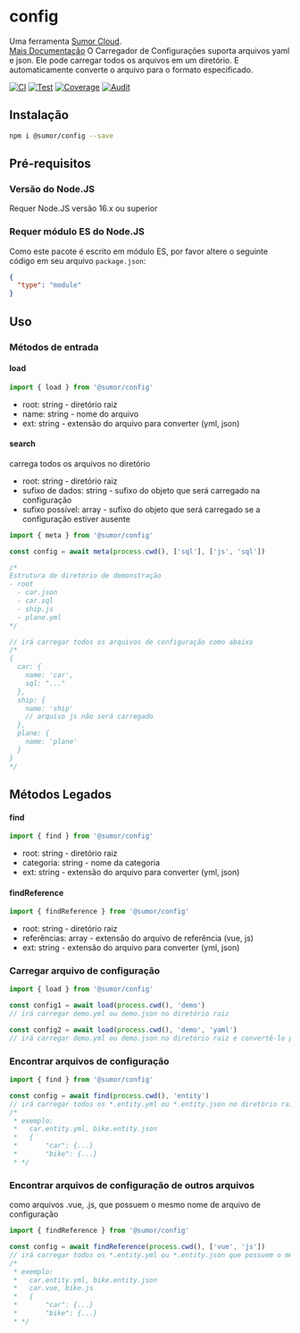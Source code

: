 # config

Uma ferramenta [Sumor Cloud](https://sumor.cloud).  
[Mais Documentação](https://sumor.cloud/config)
O Carregador de Configurações suporta arquivos yaml e json. Ele pode carregar todos os arquivos em um diretório.
E automaticamente converte o arquivo para o formato especificado.

[![CI](https://github.com/sumor-cloud/config/actions/workflows/ci.yml/badge.svg)](https://github.com/sumor-cloud/config/actions/workflows/ci.yml)
[![Test](https://github.com/sumor-cloud/config/actions/workflows/ut.yml/badge.svg)](https://github.com/sumor-cloud/config/actions/workflows/ut.yml)
[![Coverage](https://github.com/sumor-cloud/config/actions/workflows/coverage.yml/badge.svg)](https://github.com/sumor-cloud/config/actions/workflows/coverage.yml)
[![Audit](https://github.com/sumor-cloud/config/actions/workflows/audit.yml/badge.svg)](https://github.com/sumor-cloud/config/actions/workflows/audit.yml)

## Instalação

```bash
npm i @sumor/config --save
```

## Pré-requisitos

### Versão do Node.JS

Requer Node.JS versão 16.x ou superior

### Requer módulo ES do Node.JS

Como este pacote é escrito em módulo ES,
por favor altere o seguinte código em seu arquivo `package.json`:

```json
{
  "type": "module"
}
```

## Uso

### Métodos de entrada

#### load

```js
import { load } from '@sumor/config'
```

- root: string - diretório raiz
- name: string - nome do arquivo
- ext: string - extensão do arquivo para converter (yml, json)

#### search

carrega todos os arquivos no diretório

- root: string - diretório raiz
- sufixo de dados: string - sufixo do objeto que será carregado na configuração
- sufixo possível: array - sufixo do objeto que será carregado se a configuração estiver ausente

```js
import { meta } from '@sumor/config'

const config = await meta(process.cwd(), ['sql'], ['js', 'sql'])

/*
Estrutura de diretório de demonstração
- root
  - car.json
  - car.sql
  - ship.js
  - plane.yml
*/

// irá carregar todos os arquivos de configuração como abaixo
/*
{
  car: {
    name: 'car',
    sql: "..."
  },
  ship: {
    name: 'ship'
    // arquivo js não será carregado
  },
  plane: {
    name: 'plane'
  }
}
*/
```

## Métodos Legados

#### find

```js
import { find } from '@sumor/config'
```

- root: string - diretório raiz
- categoria: string - nome da categoria
- ext: string - extensão do arquivo para converter (yml, json)

#### findReference

```js
import { findReference } from '@sumor/config'
```

- root: string - diretório raiz
- referências: array - extensão do arquivo de referência (vue, js)
- ext: string - extensão do arquivo para converter (yml, json)

### Carregar arquivo de configuração

```javascript
import { load } from '@sumor/config'

const config1 = await load(process.cwd(), 'demo')
// irá carregar demo.yml ou demo.json no diretório raiz

const config2 = await load(process.cwd(), 'demo', 'yaml')
// irá carregar demo.yml ou demo.json no diretório raiz e convertê-lo para o formato de arquivo yaml
```

### Encontrar arquivos de configuração

```javascript
import { find } from '@sumor/config'

const config = await find(process.cwd(), 'entity')
// irá carregar todos os *.entity.yml ou *.entity.json no diretório raiz
/*
 * exemplo:
 *   car.entity.yml, bike.entity.json
 *   {
 *       "car": {...}
 *       "bike": {...}
 * */
```

### Encontrar arquivos de configuração de outros arquivos

como arquivos .vue, .js, que possuem o mesmo nome de arquivo de configuração

```javascript
import { findReference } from '@sumor/config'

const config = await findReference(process.cwd(), ['vue', 'js'])
// irá carregar todos os *.entity.yml ou *.entity.json que possuem o mesmo nome que os *.vue ou *.js no diretório raiz
/*
 * exemplo:
 *   car.entity.yml, bike.entity.json
 *   car.vue, bike.js
 *   {
 *       "car": {...}
 *       "bike": {...}
 * */
```
